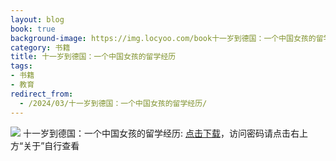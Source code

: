 ```yaml
---
layout: blog
book: true
background-image: https://img.locyoo.com/book十一岁到德国：一个中国女孩的留学经历.jpg
category: 书籍
title: 十一岁到德国：一个中国女孩的留学经历
tags:
- 书籍
- 教育
redirect_from:
  - /2024/03/十一岁到德国：一个中国女孩的留学经历/
---
```

![](https://img.locyoo.com/book十一岁到德国：一个中国女孩的留学经历.jpg)
十一岁到德国：一个中国女孩的留学经历: <a name = "ref1" href="https://url18.ctfile.com/f/50983618-1063935635-31028e?p=3619">点击下载</a>，访问密码请点击右上方“关于”自行查看